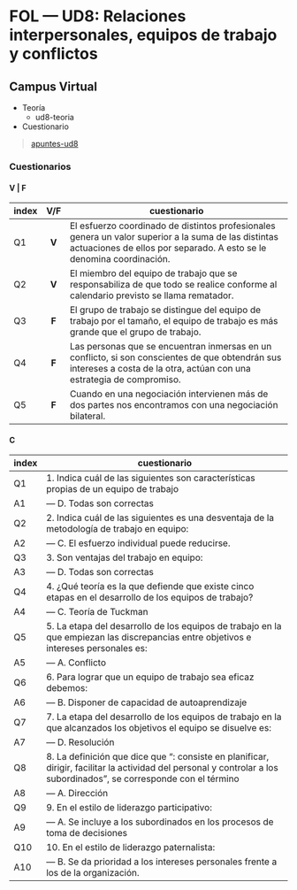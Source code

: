 # FOL — UD8: Relaciones interpersonales, equipos de trabajo y conflictos

## Campus Virtual

- Teoría
  - ud8-teoria
- Cuestionario

> [apuntes-ud8](/FOL/UD8-RelacionesInterpersonales/apuntes-ud8.md)

### Cuestionarios

#### V | F

| index | V/F   | cuestionario |
| ---   | :-:   | --- |
| Q1    | **V** | El esfuerzo coordinado de distintos profesionales genera un valor superior a la suma de las distintas actuaciones de ellos por separado. A esto se le denomina coordinación.
| Q2    | **V** | El miembro del equipo de trabajo que se responsabiliza de que todo se realice conforme al calendario previsto se llama rematador.
| Q3    | **F** | El grupo de trabajo se distingue del equipo de trabajo por el tamaño, el equipo de trabajo es más grande que el grupo de trabajo.
| Q4    | **F** | Las personas que se encuentran inmersas en un conflicto, si son conscientes de que obtendrán sus intereses a costa de la otra, actúan con una estrategia de compromiso.
| Q5    | **F** | Cuando en una negociación intervienen más de dos partes nos encontramos con una negociación bilateral.

#### C

| index | cuestionario |
| ---   | --- |
| Q1    | 1. Indica cuál de las siguientes son características propias de un equipo de trabajo
| A1    | — D. Todas son correctas
| Q2    | 2. Indica cuál de las siguientes es una desventaja de la metodología de trabajo en equipo:
| A2    | — C. El esfuerzo individual puede reducirse.
| Q3    | 3. Son ventajas del trabajo en equipo:
| A3    | — D. Todas son correctas
| Q4    | 4. ¿Qué teoría es la que defiende que existe cinco etapas en el desarrollo de los equipos de trabajo?
| A4    | — C. Teoría de Tuckman
| Q5    | 5. La etapa del desarrollo de los equipos de trabajo en la que empiezan las discrepancias entre objetivos e intereses personales es:
| A5    | — A. Conflicto
| Q6    | 6. Para lograr que un equipo de trabajo sea eficaz debemos:
| A6    | — B. Disponer de capacidad de autoaprendizaje
| Q7    | 7. La etapa del desarrollo de los equipos de trabajo en la que alcanzados los objetivos el equipo se disuelve es:
| A7    | — D. Resolución
| Q8    | 8. La definición que dice que “: consiste en planificar, dirigir, facilitar la actividad del personal y controlar a los subordinados”, se corresponde con el término
| A8    | — A. Dirección
| Q9    | 9. En el estilo de liderazgo participativo:
| A9    | — A. Se incluye a los subordinados en los procesos de toma de decisiones
| Q10   | 10. En el estilo de liderazgo paternalista:
| A10   | — B. Se da prioridad a los intereses personales frente a los de la organización.
